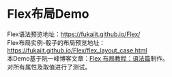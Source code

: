 # Flex布局Demo
Flex语法预览地址：https://fukaiit.github.io/Flex/      
Flex布局实例-骰子的布局预览地址：https://fukaiit.github.io/Flex/flex_layout_case.html  
本Demo基于阮一峰博客文章：[Flex 布局教程：语法篇](http://www.ruanyifeng.com/blog/2015/07/flex-grammar.html)制作。     
对所有属性及取值进行了测试。
